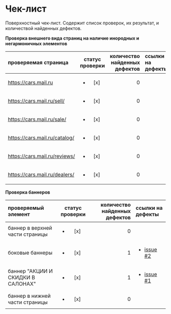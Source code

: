 # Чек-лист

Поверхностный чек-лист. Содержит список проверок, их результат, и количествой найденных дефектов.

**Проверка внешнего вида страниц на наличие инородных и негармоничных элементов**

| проверяемая страница          | статус проверки         | количество найденных дефектов | ссылки на дефекты |
| :---------------------------- | :---------------------: | ----------------------------: | :---------------- |
| https://cars.mail.ru          | <ul><li> [x] </li></ul> |                             0 |                   |
| https://cars.mail.ru/sell/    | <ul><li> [x] </li></ul> |                             0 |                   |
| https://cars.mail.ru/sale/    | <ul><li> [x] </li></ul> |                             0 |                   |
| https://cars.mail.ru/catalog/ | <ul><li> [x] </li></ul> |                             0 |                   |
| https://cars.mail.ru/reviews/ | <ul><li> [x] </li></ul> |                             0 |                   |
| https://cars.mail.ru/dealers/ | <ul><li> [x] </li></ul> |                             0 |                   |

**Проверка баннеров**

| проверяемый элемент               | статус проверки         | количество найденных дефектов | ссылки на дефекты |
| :-------------------------------- | :---------------------: | ----------------------------: | :---------------- |
| баннер в верхней части страницы   | <ul><li> [x] </li></ul> |                             0 |                   |
| боковые баннеры                   | <ul><li> [x] </li></ul> |                             1 | <ul><li> [issue #2](https://github.com/IgorxutUniversariumOrg/SoftwareTestingFundamentals/issues/2) </li></ul>                       |
| баннер "АКЦИИ И СКИДКИ В САЛОНАХ" | <ul><li> [x] </li></ul> |                             1 | <ul><li> [issue #1](https://github.com/IgorxutUniversariumOrg/SoftwareTestingFundamentals/issues/1) </li></ul>                       |
| баннер в нижней части страницы    | <ul><li> [x] </li></ul> |                             0 |                   |


